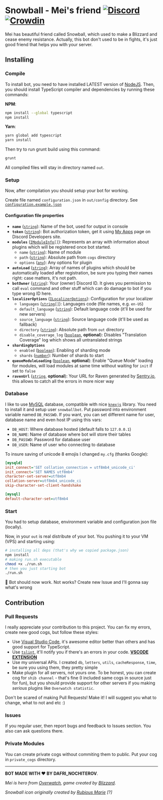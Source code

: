 # Snowball - Mei's friend [![Discord](https://discordapp.com/api/guilds/283995293190455296/embed.png?style=shield)](https://discord.gg/WvNjZEW) [![Crowdin](https://d322cqt584bo4o.cloudfront.net/snowball-bot/localized.svg)](https://crowdin.com/project/snowball-bot)

Mei has beautiful friend called Snowball, which used to make a Blizzard and cease enemy resistance. Actually, this bot don't used to be in fights, it's just good friend that helps you with your server.

## Installing

### Compile

To install bot, you need to have installed LATEST version of [NodeJS](https://nodejs.org/). Then, you should install TypeScript compiler and dependencies by running these commands:

**NPM**:

```bash
npm install --global typescript
npm install
```

**Yarn**:

```bash
yarn global add typescript
yarn install
```

Then try to run grunt build using this command:

```bash
grunt
```

All compiled files will stay in directory named `out`.

### Setup

Now, after compilation you should setup your bot for working.

Create file named `configuration.json` in `out/config` directory. See [`configuration.example.json`](./src/out/config/configuration.example.json)

#### Configuration file properties

- **`name`** ([`string`][string]): Name of the bot, used for output in console
- **`token`** ([`string`][string]): Bot authorization token, get it using [My Apps](https://discordapp.com/developers/applications/me) page on Discord Developers site.
- **`modules`** ([`IModuleInfo[]`](./src/types/ModuleLoader.ts#L6)): Represents an array with information about plugins which will be registered once bot started.
  - `name` ([`string`][string]): Name of module
  - `path` ([`string`][string]): Absolute path from `cogs` directory
  - `options` ([`any`][any]): Any options for plugin
- **`autoLoad`** ([`string`][string]): Array of names of plugins which should be automatically loaded after registration, be sure you typing their names right: case matters, it's not path.
- **`botOwner`** ([`string`][string]): Your (owner) Discord ID. It gives you permission to call `eval` command and other stuff which can do damage to bot if you type wrong ID here.
- **`localizerOptions`** ([`ILocalizerOptions`](./src/types/Localizer.ts#L7)): Configuration for your localizer
  - `languages` ([`string[]`][string]): Languages code (file names, e.g. `en-US`)
  - `default_language` ([`string`][string]): Default language code (it'll be used for new servers)
  - `source_language` ([`string`][string]): Source language code (it'll be used as fallback)
  - `directory` ([`string`][string]): Absolute path from `out` directory
  - `disable_coverage_log` ([`boolean`](boolean), **optional**): Disables "Translation Coverage" log which shows all untranslated strings
- **`shardingOptions`**
  - `enabled` ([`boolean`][boolean]): Enabling of sharding mode
  - `shards` ([`number`][number]): Number of shards to start
- **`queueModuleLoading`** ([`boolean`](boolean), **optional**): Enable "Queue Mode" loading for modules, will load modules at same time without waiting for `init` if set to `false`
- **`ravenUrl`** ([`string`][string], **optional**): Your URL for Raven generated by [Sentry.io][sentry], this allows to catch all the errors in more nicer way

[string]:https://developer.mozilla.org/en/docs/Web/JavaScript/Reference/Global_Objects/String
[boolean]:https://developer.mozilla.org/en/docs/Web/JavaScript/Reference/Global_Objects/Boolean
[number]:https://developer.mozilla.org/en/docs/Web/JavaScript/Reference/Global_Objects/Number
[any]:https://www.typescriptlang.org/docs/handbook/basic-types.html#any

### Database

I like to use [MySQL](https://www.mysql.com/) database, compatible with nice [`knexjs`](http://knexjs.org/) library. You need to install it and setup user `snowballbot`. Put password into environment variable named `DB_PASSWD`. If you want, you can set different name for user, database name and even host IP using this vars:

- `DB_HOST`: Where database hosted (default falls to `127.0.0.1`)
- `DB_NAME`: Name of database where bot will store their tables
- `DB_PASSWD`: Password for database user
- `DB_USER`: Name of user who connecting to database

To insure saving of unicode 8 emojis I changed `my.cfg` (thanks Google):

```ini
[mysqld]
init_connect='SET collation_connection = utf8mb4_unicode_ci'
init_connect='SET NAMES utf8mb4'
character-set-server=utf8mb4
collation-server=utf8mb4_unicode_ci
skip-character-set-client-handshake

[mysql]
default-character-set=utf8mb4
```

### Start

You had to setup database, environment variable and configuration json file (locally).

Now, in your `out` is real distribute of your bot. You pushing it to your VM (VPS) and starting using:

```bash
# installing all deps (that's why we copied package.json)
npm install
# making run.sh executable
chmod +x ./run.sh
# then you just starting bot
./run.sh
```

:tada: Bot should now work. Not works? Create new Issue and I'll gonna say what's wrong

## Contribution

### Pull Requests

I really appreciate your contribution to this project. You can fix my errors, create new good cogs, but follow these styles:

- Use [Visual Studio Code](https://code.visualstudio.com/), it's awesome editor better than others and has good support for TypeScript.
- Use [`tslint`](https://palantir.github.io/tslint/), it'll notify you if there's an errors in your code. [**VSCODE EXTENSION**](https://marketplace.visualstudio.com/items?itemName=eg2.tslint)
- Use my universal APIs. I created `db`, `letters`, `utils`, `cacheResponse`, `time`, be sure you using them, they pretty simple
- Make plugin for all servers, not yours one. To be honest, you can create cog for `shib channel` - that's fine (I included same cogs in source just for fun), but you should provide support for other servers if you making *serious* plugins like `Overwatch statistic`.

Don't be scared of making Pull Requests! Make it! I will suggest you what to change, what to not and etc :)

### Issues

If you regular user, then report bugs and feedback to Issues section. You also can ask questions there.

### Private Modules

You can create private cogs without commiting them to public. Put your cog in `private_cogs` directory.

---
**BOT MADE WITH ♥ BY DAFRI_NOCHITEROV**.

*Mei is hero from [Overwatch](https://playoverwatch.com/), game created by [Blizzard](blizzard.com)*.

*Snowball icon originally created by [Rubious Marie](http://rubiousmarie.tumblr.com/) [?]*

[sentry]:https://sentry.io/